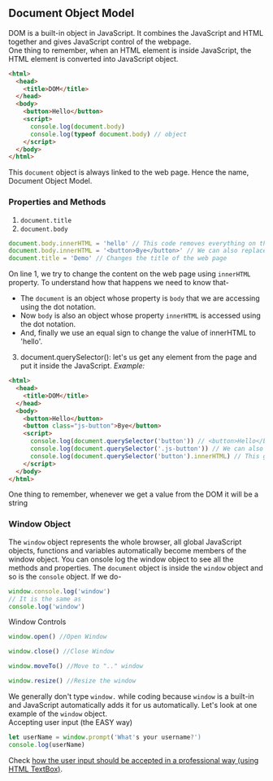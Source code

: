 ## Document Object Model
DOM is a built-in object in JavaScript. It combines the JavaScript and HTML together and gives JavaScript control of the webpage. <br />
One thing to remember, when an HTML element is inside JavaScript, the HTML element is converted into JavaScript object. 
```html
<html>
  <head>
    <title>DOM</title>
  </head>
  <body>
    <button>Hello</button>
    <script>
      console.log(document.body)
      console.log(typeof document.body) // object
    </script>
  </body>
</html>
```

This `document` object is always linked to the web page. Hence the name, Document Object Model.
### Properties and Methods
1. `document.title`
2.  `document.body`
```js
document.body.innerHTML = 'hello' // This code removes everything on the page and replaces it with the text 'hello'
document.body.innerHTML = '<button>Bye</button>' // We can also replace the body content with new HTML content
document.title = 'Demo' // Changes the title of the web page
```
On line 1, we try to change the content on the web page using `innerHTML` property. To understand how that happens we need to know that-
- The  `document` is an object whose property is `body` that we are accessing using the dot notation.
- Now `body` is also an object whose property `innerHTML` is accessed using the dot notation.
- And, finally we use an equal sign to change the value of innerHTML to 'hello'.

3. document.querySelector(): let's us get any element from the page and put it inside the JavaScript.
_Example:_
```html
<html>
  <head>
    <title>DOM</title>
  </head>
  <body>
    <button>Hello</button>
    <button class="js-button">Bye</button>
    <script>
      console.log(document.querySelector('button')) // <button>Hello</button>
      console.log(document.querySelector('.js-button')) // We can also select elements with their class attribute
      console.log(document.querySelector('button').innerHTML) // This gives us the HTML inside the button
    </script>
  </body>
</html>
```
One thing to remember, whenever we get a value from the DOM it will be a string
### Window Object
The `window` object represents the whole browser, all global JavaScript objects, functions and variables automatically become members of the window object. You can onsole log the window object to see all the methods and properties. The `document` object is inside the `window` object and so is the `console` object. If we do-
```js
window.console.log('window')
// It is the same as
console.log('window')
```
Window Controls
```js
window.open() //Open Window

window.close() //Close Window

window.moveTo() //Move to ".." window

window.resize() //Resize the window
```
We generally don't type `window.` while coding because `window` is a built-in and JavaScript automatically adds it for us automatically. Let's look at one example of the `window` object. <br />
Accepting user input (the EASY way)
```js
let userName = window.prompt('What's your username?')
console.log(userName)
```
Check <a href="https://github.com/PranavBawgikar/js-notes/blob/main/javascript/simple-functions.html">how the user input should be accepted in a professional way (using HTML TextBox)</a>.
